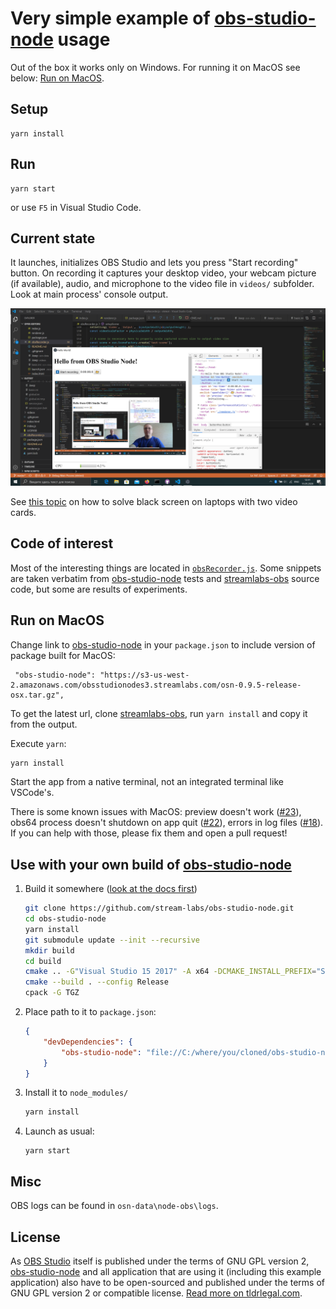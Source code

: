 # Very simple example of [obs-studio-node] usage

Out of the box it works only on Windows. For running it on MacOS see below: [Run on MacOS](#run-on-macos).

## Setup

```
yarn install
```

## Run

```
yarn start
```

or use `F5` in Visual Studio Code.

## Current state

It launches, initializes OBS Studio and lets you press "Start recording" button. On recording it captures your desktop video, your webcam picture (if available), audio, and microphone to the video file in `videos/` subfolder. Look at main process' console output.

![Example application screenshot](./screenshot.png)

See [this topic](https://obsproject.com/forum/threads/laptop-black-screen-when-capturing-read-here-first.5965/) on how to solve black screen on laptops with two video cards.

## Code of interest

Most of the interesting things are located in [`obsRecorder.js`](./obsRecorder.js). Some snippets are taken verbatim from [obs-studio-node] tests and [streamlabs-obs] source code, but some are results of experiments.

## Run on MacOS

Change link to [obs-studio-node] in your `package.json` to include version of package built for MacOS:

```
 "obs-studio-node": "https://s3-us-west-2.amazonaws.com/obsstudionodes3.streamlabs.com/osn-0.9.5-release-osx.tar.gz",
```

To get the latest url, clone [streamlabs-obs](https://github.com/stream-labs/streamlabs-obs), run `yarn install` and copy it from the output.

Execute `yarn`:

```sh
yarn install
```

Start the app from a native terminal, not an integrated terminal like VSCode's.

There is some known issues with MacOS: preview doesn't work ([#23](https://github.com/Envek/obs-studio-node-example/issues/23)), obs64 process doesn't shutdown on app quit ([#22](https://github.com/Envek/obs-studio-node-example/issues/22)), errors in log files ([#18](https://github.com/Envek/obs-studio-node-example/issues/18)). If you can help with those, please fix them and open a pull request!

## Use with your own build of [obs-studio-node]

 1. Build it somewhere ([look at the docs first](https://github.com/stream-labs/obs-studio-node#building))

    ```sh
    git clone https://github.com/stream-labs/obs-studio-node.git
    cd obs-studio-node
    yarn install
    git submodule update --init --recursive
    mkdir build
    cd build
    cmake .. -G"Visual Studio 15 2017" -A x64 -DCMAKE_INSTALL_PREFIX="SOME_WRITABLE_PATH"
    cmake --build . --config Release
    cpack -G TGZ
    ```

 2. Place path to it to `package.json`:

    ```json
    {
        "devDependencies": {
            "obs-studio-node": "file://C:/where/you/cloned/obs-studio-node/build/obs-studio-node-0.3.21-win64.tar.gz"
        }
    }

 3. Install it to `node_modules/`

    ```sh
    yarn install
    ```

 4. Launch as usual:

    ```
    yarn start
    ```

## Misc

OBS logs can be found in `osn-data\node-obs\logs`.

## License

As [OBS Studio] itself is published under the terms of GNU GPL version 2, [obs-studio-node] and all application that are using it (including this example application) also have to be open-sourced and published under the terms of GNU GPL version 2 or compatible license. [Read more on tldrlegal.com](https://tldrlegal.com/license/gnu-general-public-license-v2).

[obs-studio-node]: https://github.com/stream-labs/obs-studio-node "libOBS (OBS Studio) for Node.JS, Electron and similar tools"
[streamlabs-obs]: https://github.com/stream-labs/streamlabs-obs "Free and open source streaming software built on OBS and Electron"
[OBS Studio]: https://obsproject.com/ "Open Broadcaster Software"
